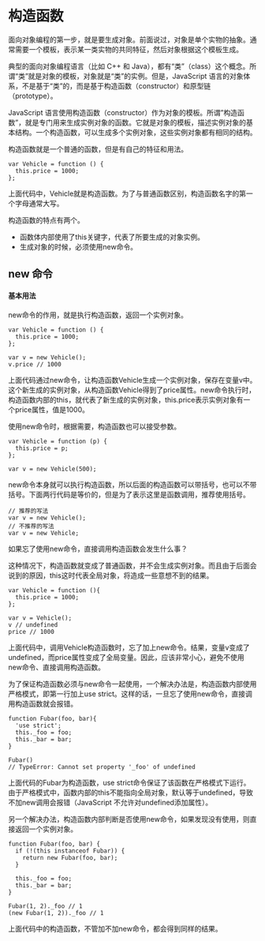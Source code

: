 构造函数
=

面向对象编程的第一步，就是要生成对象。前面说过，对象是单个实物的抽象。通常需要一个模板，表示某一类实物的共同特征，然后对象根据这个模板生成。

典型的面向对象编程语言（比如 C++ 和 Java），都有“类”（class）这个概念。所谓“类”就是对象的模板，对象就是“类”的实例。但是，JavaScript 语言的对象体系，不是基于“类”的，而是基于构造函数（constructor）和原型链（prototype）。

JavaScript 语言使用构造函数（constructor）作为对象的模板。所谓”构造函数”，就是专门用来生成实例对象的函数。它就是对象的模板，描述实例对象的基本结构。一个构造函数，可以生成多个实例对象，这些实例对象都有相同的结构。

构造函数就是一个普通的函数，但是有自己的特征和用法。

    var Vehicle = function () {
      this.price = 1000;
    };
    
    
上面代码中，Vehicle就是构造函数。为了与普通函数区别，构造函数名字的第一个字母通常大写。

构造函数的特点有两个。

* 函数体内部使用了this关键字，代表了所要生成的对象实例。
* 生成对象的时候，必须使用new命令。


new 命令
-

#### 基本用法

new命令的作用，就是执行构造函数，返回一个实例对象。

    var Vehicle = function () {
      this.price = 1000;
    };
    
    var v = new Vehicle();
    v.price // 1000
    
    
上面代码通过new命令，让构造函数Vehicle生成一个实例对象，保存在变量v中。这个新生成的实例对象，从构造函数Vehicle得到了price属性。new命令执行时，构造函数内部的this，就代表了新生成的实例对象，this.price表示实例对象有一个price属性，值是1000。

使用new命令时，根据需要，构造函数也可以接受参数。

    var Vehicle = function (p) {
      this.price = p;
    };
    
    var v = new Vehicle(500);
    
new命令本身就可以执行构造函数，所以后面的构造函数可以带括号，也可以不带括号。下面两行代码是等价的，但是为了表示这里是函数调用，推荐使用括号。

    // 推荐的写法
    var v = new Vehicle();
    // 不推荐的写法
    var v = new Vehicle;
    
如果忘了使用new命令，直接调用构造函数会发生什么事？

这种情况下，构造函数就变成了普通函数，并不会生成实例对象。而且由于后面会说到的原因，this这时代表全局对象，将造成一些意想不到的结果。

    var Vehicle = function (){
      this.price = 1000;
    };
    
    var v = Vehicle();
    v // undefined
    price // 1000
    
    
上面代码中，调用Vehicle构造函数时，忘了加上new命令。结果，变量v变成了undefined，而price属性变成了全局变量。因此，应该非常小心，避免不使用new命令、直接调用构造函数。

为了保证构造函数必须与new命令一起使用，一个解决办法是，构造函数内部使用严格模式，即第一行加上use strict。这样的话，一旦忘了使用new命令，直接调用构造函数就会报错。

    function Fubar(foo, bar){
      'use strict';
      this._foo = foo;
      this._bar = bar;
    }
    
    Fubar()
    // TypeError: Cannot set property '_foo' of undefined
    
    
上面代码的Fubar为构造函数，use strict命令保证了该函数在严格模式下运行。由于严格模式中，函数内部的this不能指向全局对象，默认等于undefined，导致不加new调用会报错（JavaScript 不允许对undefined添加属性）。

另一个解决办法，构造函数内部判断是否使用new命令，如果发现没有使用，则直接返回一个实例对象。

    function Fubar(foo, bar) {
      if (!(this instanceof Fubar)) {
        return new Fubar(foo, bar);
      }
    
      this._foo = foo;
      this._bar = bar;
    }
    
    Fubar(1, 2)._foo // 1
    (new Fubar(1, 2))._foo // 1
    
上面代码中的构造函数，不管加不加new命令，都会得到同样的结果。
